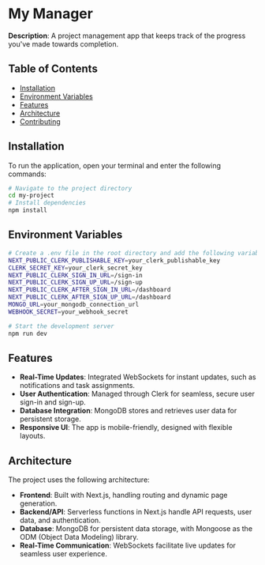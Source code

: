 # My Manager

**Description**: A project management app that keeps track of the progress you've made towards completion.

## Table of Contents

- [Installation](#installation)
- [Environment Variables](#environment-variables)
- [Features](#features)
- [Architecture](#architecture)
- [Contributing](#contributing)

## Installation
To run the application, open your terminal and enter the following commands:

```bash
# Navigate to the project directory
cd my-project
# Install dependencies
npm install
```
## Environment Variables
```bash
# Create a .env file in the root directory and add the following variables:
NEXT_PUBLIC_CLERK_PUBLISHABLE_KEY=your_clerk_publishable_key
CLERK_SECRET_KEY=your_clerk_secret_key
NEXT_PUBLIC_CLERK_SIGN_IN_URL=/sign-in
NEXT_PUBLIC_CLERK_SIGN_UP_URL=/sign-up
NEXT_PUBLIC_CLERK_AFTER_SIGN_IN_URL=/dashboard
NEXT_PUBLIC_CLERK_AFTER_SIGN_UP_URL=/dashboard
MONGO_URL=your_mongodb_connection_url
WEBHOOK_SECRET=your_webhook_secret

# Start the development server
npm run dev
```

## Features

- **Real-Time Updates**: Integrated WebSockets for instant updates, such as notifications and task assignments.
- **User Authentication**: Managed through Clerk for seamless, secure user sign-in and sign-up.
- **Database Integration**: MongoDB stores and retrieves user data for persistent storage.
- **Responsive UI**: The app is mobile-friendly, designed with flexible layouts.

## Architecture

The project uses the following architecture:

- **Frontend**: Built with Next.js, handling routing and dynamic page generation.
- **Backend/API**: Serverless functions in Next.js handle API requests, user data, and authentication.
- **Database**: MongoDB for persistent data storage, with Mongoose as the ODM (Object Data Modeling) library.
- **Real-Time Communication**: WebSockets facilitate live updates for seamless user experience.



